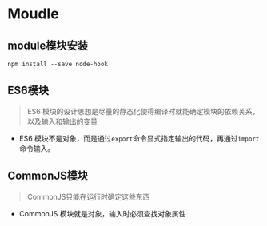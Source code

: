 ﻿# Moudle
## module模块安装 

```
npm install --save node-hook
```
## ES6模块

> ES6 模块的设计思想是尽量的静态化使得编译时就能确定模块的依赖关系，以及输入和输出的变量

* ES6 模块不是对象，而是通过`export`命令显式指定输出的代码，再通过`import`命令输入。

## CommonJS模块

>CommonJS只能在运行时确定这些东西

* CommonJS 模块就是对象，输入时必须查找对象属性